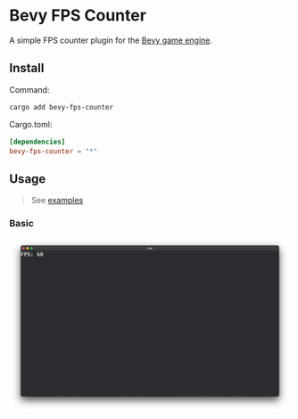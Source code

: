 # Bevy FPS Counter

A simple FPS counter plugin for the [Bevy game engine](https://bevyengine.org/).

## Install

Command:

```sh
cargo add bevy-fps-counter
```

Cargo.toml:

```toml
[dependencies]
bevy-fps-counter = "*"
```

## Usage

> See [examples](examples)

### Basic

![FPS Counter example image](docs/example.png)
